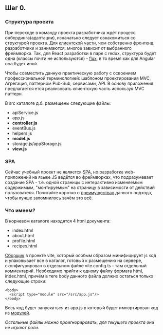 ## Шаг 0.

### Структура проекта

При переходе в команду проекта разработчика ждёт процесс онбординга(адаптации), изначатьно следует ознакомиться со структурой проекта.
Для [клиентской части](https://appmaster.io/ru/glossary/klientskaia-chast), чем собственно фронтенд разработчики и занимаются, многое зависит от выбранного фреймворка. Так, для React разработки в паре с redux, структура будет одна (классы почти не используются) - [flux](https://habr.com/ru/articles/246959/), в то время как для Angular она будет иной.

Чтобы совместить данную практическую работу с освоением профессиональной терминологией: шаблоном проектирования MVC, Агрегация, паттерном Pub-Sub, сервисами, API.
В основу приложения предлагается ется реализовать клиентскую часть используя MVC паттерн.

В src каталоге д.б. размещены следующие файлы:

* apiService.js
* app.js
* **controller.js**
* eventBus.js
* helpers.js
* **model.js**
* storage.js/appStorage.js
* **view.js**

### SPA

Сейчас учебный проект не является [SPA](https://developer.mozilla.org/en-US/docs/Glossary/SPA), но разработка web-приложений на языке JS ведётся во фреймворках, что
подразумевает создание SPA - т.е. одной страницы с интерактивно изменяемым содержимым, "монтируемым" на страницу в зависимости от действий пользователя.
Почитайте коротко о [преимуществах](https://blog.skillfactory.ru/glossary/single-page-application/) данного подхода, чтобы лучше запомнилось зачём это всё.

### Что имеем?

В корневом каталоге находятся 4 html документа:

- index.html
- about.html
- profile.html
- recipes.html

[Сборщик](https://teletype.in/@web_dev_sandbox/why_we_use_bundlers) в проекте vite, который особым образом минифицирует js код и упаковывает все в каталог, готовый к размещению на сервере, сконфигурирован в отдельном файле
vite.config.ts - там отдельный комментарий. Необходимо прийти к одному файлу формата html, index.html, причём в теге body данного файла должно остаться только следующие строки:

```
<body>
  <script type="module" src="/src/app.js"/>
</body>
```

Весь код будет запускаться из app.js в который будет импортирован код из [модулей](https://learn.javascript.ru/modules).

_Остальные файлы можно проигнорировать, для текущего проекта они не играют роли._
